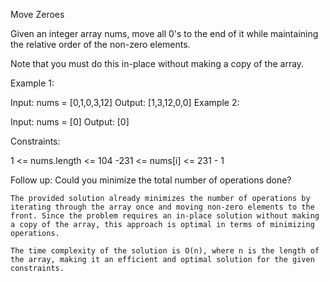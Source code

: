 Move Zeroes

Given an integer array nums, move all 0's to the end of it while maintaining the relative order of the non-zero elements.

Note that you must do this in-place without making a copy of the array.

 

Example 1:

Input: nums = [0,1,0,3,12]
Output: [1,3,12,0,0]
Example 2:

Input: nums = [0]
Output: [0]
 

Constraints:

1 <= nums.length <= 104
-231 <= nums[i] <= 231 - 1
 

Follow up: Could you minimize the total number of operations done?

    The provided solution already minimizes the number of operations by iterating through the array once and moving non-zero elements to the front. Since the problem requires an in-place solution without making a copy of the array, this approach is optimal in terms of minimizing operations.

    The time complexity of the solution is O(n), where n is the length of the array, making it an efficient and optimal solution for the given constraints.